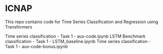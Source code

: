 # ICNAP

This repo contains code for Time Series Classification and Regression using Transformers

Time series classification - Task 1 - aux-code.ipynb
LSTM Benchmark classification - Task 1 - LSTM_baseline.ipynb
Time series classification - Task 1 - aux-code-bonus.ipynb
